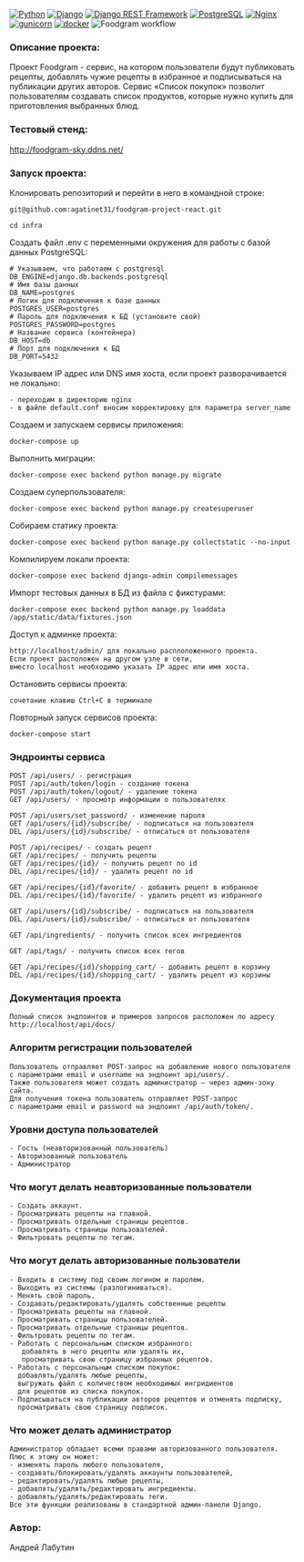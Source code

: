 [![Python](https://img.shields.io/badge/-Python-464646?style=flat-square&logo=Python)](https://www.python.org/)
[![Django](https://img.shields.io/badge/-Django-464646?style=flat-square&logo=Django)](https://www.djangoproject.com/)
[![Django REST Framework](https://img.shields.io/badge/-Django%20REST%20Framework-464646?style=flat-square&logo=Django%20REST%20Framework)](https://www.django-rest-framework.org/)
[![PostgreSQL](https://img.shields.io/badge/-PostgreSQL-464646?style=flat-square&logo=PostgreSQL)](https://www.postgresql.org/)
[![Nginx](https://img.shields.io/badge/-NGINX-464646?style=flat-square&logo=NGINX)](https://nginx.org/ru/)
[![gunicorn](https://img.shields.io/badge/-gunicorn-464646?style=flat-square&logo=gunicorn)](https://gunicorn.org/)
[![docker](https://img.shields.io/badge/-Docker-464646?style=flat-square&logo=docker)](https://www.docker.com/)
![Foodgram workflow](https://github.com/agatinet31/foodgram-project-react/actions/workflows/foodgram_workflow.yml/badge.svg?event=push)
### Описание проекта:
Проект Foodgram - сервис, на котором пользователи будут публиковать рецепты, добавлять чужие рецепты в избранное и подписываться на публикации других авторов. Сервис «Список покупок» позволит пользователям создавать список продуктов, которые нужно купить для приготовления выбранных блюд.
### Тестовый стенд:

http://foodgram-sky.ddns.net/

### Запуск проекта:

Клонировать репозиторий и перейти в него в командной строке:

```
git@github.com:agatinet31/foodgram-project-react.git
```

```
cd infra
```

Создать файл .env с переменными окружения для работы с базой данных PostgreSQL:

```
# Указываем, что работаем с postgresql
DB_ENGINE=django.db.backends.postgresql
# Имя базы данных
DB_NAME=postgres 
# Логин для подключения к базе данных
POSTGRES_USER=postgres 
# Пароль для подключения к БД (установите свой)
POSTGRES_PASSWORD=postgres 
# Название сервиса (контейнера)
DB_HOST=db 
# Порт для подключения к БД
DB_PORT=5432 
```
Указываем IP адрес или DNS имя хоста, если проект разворачивается не локально:

```
- переходим в директорию nginx
- в файле default.conf вносим корректировку для параметра server_name 
```

Создаем и запускаем сервисы приложения:

```
docker-compose up
```

Выполнить миграции:

```
docker-compose exec backend python manage.py migrate
```

Создаем суперпользователя:

```
docker-compose exec backend python manage.py createsuperuser
```

Собираем статику проекта:

```
docker-compose exec backend python manage.py collectstatic --no-input
```

Компилируем локали проекта:

```
docker-compose exec backend django-admin compilemessages
```

Импорт тестовых данных в БД из файла с фикстурами:

```
docker-compose exec backend python manage.py loaddata /app/static/data/fixtures.json
```

Доступ к админке проекта:

```
http://localhost/admin/ для локально расплоложенного проекта.
Если проект расположен на другом узле в сети, 
вместо localhost необходимо указать IP адрес или имя хоста.
```

Остановить сервисы проекта:

```
сочетание клавиш Ctrl+C в терминале
```

Повторный запуск сервисов проекта:

```
docker-compose start
```

### Эндроинты сервиса
```
POST /api/users/ - регистрация
POST /api/auth/token/login - создание токена
POST /api/auth/token/logout/ - удаление токена
GET /api/users/ - просмотр информации о пользователях

POST /api/users/set_password/ - изменение пароля
GET /api/users/{id}/subscribe/ - подписаться на пользователя
DEL /api/users/{id}/subscribe/ - отписаться от пользователя

POST /api/recipes/ - создать рецепт
GET /api/recipes/ - получить рецепты
GET /api/recipes/{id}/ - получить рецепт по id
DEL /api/recipes/{id}/ - удалить рецепт по id

GET /api/recipes/{id}/favorite/ - добавить рецепт в избранное
DEL /api/recipes/{id}/favorite/ - удалить рецепт из избранного

GET /api/users/{id}/subscribe/ - подписаться на пользователя
DEL /api/users/{id}/subscribe/ - отписаться от пользователя

GET /api/ingredients/ - получить список всех ингредиентов

GET /api/tags/ - получить список всех тегов

GET /api/recipes/{id}/shopping_cart/ - добавить рецепт в корзину
DEL /api/recipes/{id}/shopping_cart/ - удалить рецепт из корзины
```
### Документация проекта
```
Полный список эндпоинтов и примеров запросов расположен по адресу http://localhost/api/docs/
```
### Алгоритм регистрации пользователей
```
Пользователь отправляет POST-запрос на добавление нового пользователя 
с параметрами email и username на эндпоинт api/users/.
Также пользователя может создать администратор — через админ-зону сайта.
Для получения токена пользователь отправляет POST-запрос 
с параметрами email и password на эндпоинт /api/auth/token/.
```
### Уровни доступа пользователей
```
- Гость (неавторизованный пользователь)
- Авторизованный пользователь
- Администратор
```
### Что могут делать неавторизованные пользователи
```
- Создать аккаунт.
- Просматривать рецепты на главной.
- Просматривать отдельные страницы рецептов.
- Просматривать страницы пользователей.
- Фильтровать рецепты по тегам.
```
### Что могут делать авторизованные пользователи
```
- Входить в систему под своим логином и паролем.
- Выходить из системы (разлогиниваться).
- Менять свой пароль.
- Создавать/редактировать/удалять собственные рецепты
- Просматривать рецепты на главной.
- Просматривать страницы пользователей.
- Просматривать отдельные страницы рецептов.
- Фильтровать рецепты по тегам.
- Работать с персональным списком избранного: 
   добавлять в него рецепты или удалять их, 
   просматривать свою страницу избранных рецептов.
- Работать с персональным списком покупок: 
  добавлять/удалять любые рецепты,
  выгружать файл с количеством необходимых ингридиентов 
  для рецептов из списка покупок.
- Подписываться на публикации авторов рецептов и отменять подписку,
  просматривать свою страницу подписок.
```
### Что может делать администратор
```
Администратор обладает всеми правами авторизованного пользователя.
Плюс к этому он может:
- изменять пароль любого пользователя,
- создавать/блокировать/удалять аккаунты пользователей,
- редактировать/удалять любые рецепты,
- добавлять/удалять/редактировать ингредиенты.
- добавлять/удалять/редактировать теги.
Все эти функции реализованы в стандартной админ-панели Django.
```
### Автор:
Андрей Лабутин
